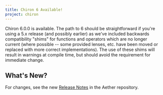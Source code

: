 ```yaml
---
title: Chiron 6 Available!
project: chiron
---
```


Chiron 6.0.0 is available. The path to 6 should be straightforward if you're using a 5.x release (and possibly earlier) as we've included backwards compatibility "shims" for functions and operators which are no longer current (where possible -- some provided lenses, etc. have been moved or replaced with more correct implementations). The use of these shims will result in warnings at compile time, but should avoid the requirement for immediate change.

## What's New?

For changes, see the new [Release Notes][release] in the Aether repository.

<!--- External --->

[release]: https://github.com/xyncro/aether/blob/master/RELEASE_NOTES.md
